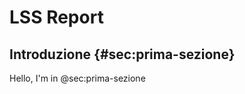 # LSS Report

## Introduzione {#sec:prima-sezione}

Hello, I'm in @sec:prima-sezione

<!-- Parlare della consegna di progetto, cosa è stato aggiunto allo scopo di
integrare LSS. Panoramica molto generale; accenno alla licenza di progetto
(MIT) -->
